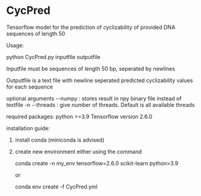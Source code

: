 # CycPred
Tensorflow model for the prediction of cyclizability of provided DNA sequences of length 50

Usage:

python CycPred.py inputfile outputfile

Inputfile must be sequences of length 50 bp, seperated by newlines

Outputfile is a text file with newline seperated predicted cyclizability values for each sequence

optional arguments
--numpy : stores result in npy binary file instead of textfile
-n --threads : give number of threads. Default is all available threads



required packages:
python >=3.9
Tensorflow version 2.6.0

installation guide:

1. install conda (miniconda is advised)
2. create new environment either using the command

      conda create -n my_env tensorflow=2.6.0 scikit-learn python>3.9
      
      or
            
      conda env create -f CycPred.yml

